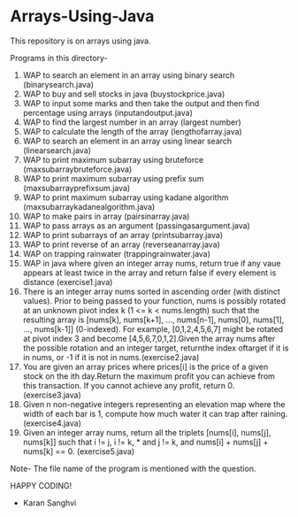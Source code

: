 # Arrays-Using-Java
This repository is on arrays using java.

Programs in this directory-

1. WAP to search an element in an array using binary search (binarysearch.java)
2. WAP to buy and sell stocks in java (buystockprice.java)
3. WAP to input some marks and then take the output and then find percentage using arrays (inputandoutput.java)
4. WAP to find the largest number in an array (largest number)
5. WAP to calculate the length of the array (lengthofarray.java)
6. WAP to search an element in an array using linear search (linearsearch.java)
7. WAP to print maximum subarray using bruteforce (maxsubarraybruteforce.java)
8. WAP to print maximum subarray using prefix sum (maxsubarrayprefixsum.java)
9. WAP to print maximum subarray using kadane algorithm (maxsubarraykadanealgorithm.java)
10. WAP to make pairs in array (pairsinarray.java)
11. WAP to pass arrays as an argument (passingasargument.java)
12. WAP to print subarrays of an array (printsubarray.java)
13. WAP to print reverse of an array (reverseanarray.java)
14. WAP on trapping rainwater (trappingrainwater.java)
15. WAP in java where given an integer array nums, return true if any vaue appears at least twice in the array and return false if every element is distance (exercise1.java)
16. There is an integer array nums sorted in ascending order (with distinct values). Prior to being passed to your function, nums is possibly rotated at an unknown pivot  index k (1  <=  k  <  nums.length)  such  that the  resulting  array  is [nums[k], nums[k+1],   ...,   nums[n-1], nums[0],   nums[1],   ...,   nums[k-1]] (0-indexed). For   example, [0,1,2,4,5,6,7] might be  rotated  at pivot index 3 and become [4,5,6,7,0,1,2].Given the array nums after the possible rotation and an integer target, returnthe index oftarget if it is in nums, or -1 if it is not in nums.(exercise2.java)
17. You  are  given  an  array prices where prices[i] is  the  price  of  a  given  stock  on  the ith day.Return the maximum profit you can achieve from this transaction. If you cannot achieve any profit, return 0. (exercise3.java)
18. Given n non-negative integers representing an elevation map where the width of each bar is 1, compute how much water it can trap after raining. (exercise4.java)
19. Given an integer array nums, return all the triplets [nums[i], nums[j], nums[k]] such that i != j, i != k, * and j != k, and nums[i] + nums[j] + nums[k] == 0. (exercise5.java)

Note- The file name of the program is mentioned with the question.

HAPPY CODING!

- Karan Sanghvi
